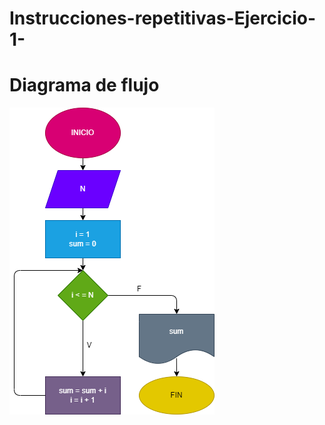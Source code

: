 # Instrucciones-repetitivas-Ejercicio-1-

# Diagrama de flujo

![Diagrama de flujo](diagrama-Instrucciones-repetitivas.png "Diagrama de flujo")